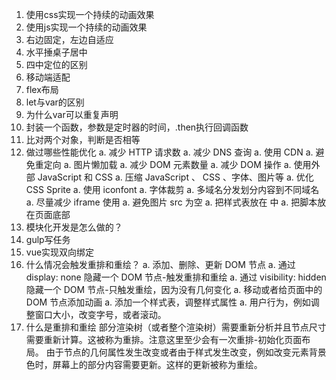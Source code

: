 1. 使用css实现一个持续的动画效果
2. 使用js实现一个持续的动画效果
3. 右边固定，左边自适应
4. 水平捶桌子居中
5. 四中定位的区别
6. 移动端适配
7. flex布局
8. let与var的区别
9. 为什么var可以重复声明
10. 封装一个函数，参数是定时器的时间，.then执行回调函数
11. 比对两个对象，判断是否相等
12. 做过哪些性能优化
  a. 减少 HTTP 请求数
  a. 减少 DNS 查询
  a. 使用 CDN
  a. 避免重定向
  a. 图片懒加载
  a. 减少 DOM 元素数量
  a. 减少 DOM 操作
  a. 使用外部 JavaScript 和 CSS
  a. 压缩 JavaScript 、 CSS 、字体、图片等
  a. 优化 CSS Sprite
  a. 使用 iconfont
  a. 字体裁剪
  a. 多域名分发划分内容到不同域名
  a. 尽量减少 iframe 使用
  a. 避免图片 src 为空
  a. 把样式表放在 中
  a. 把脚本放在页面底部
13. 模块化开发是怎么做的？
14. gulp写任务
15. vue实现双向绑定
16. 什么情况会触发重排和重绘？
  a. 添加、删除、更新 DOM 节点
  a. 通过 display: none 隐藏一个 DOM 节点-触发重排和重绘
  a. 通过 visibility: hidden 隐藏一个 DOM 节点-只触发重绘，因为没有几何变化
  a. 移动或者给页面中的 DOM 节点添加动画
  a. 添加一个样式表，调整样式属性
  a. 用户行为，例如调整窗口大小，改变字号，或者滚动。
17. 什么是重排和重绘
部分渲染树（或者整个渲染树）需要重新分析并且节点尺寸需要重新计算。这被称为重排。注意这里至少会有一次重排-初始化页面布局。
由于节点的几何属性发生改变或者由于样式发生改变，例如改变元素背景色时，屏幕上的部分内容需要更新。这样的更新被称为重绘。